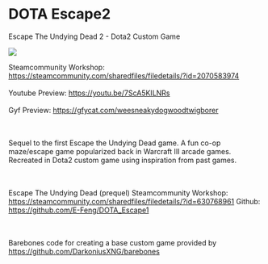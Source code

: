 # DOTA Escape2
Escape The Undying Dead 2 - Dota2 Custom Game

<img src="https://i.imgur.com/dXvoMdb.png"/>

Steamcommunity Workshop: https://steamcommunity.com/sharedfiles/filedetails/?id=2070583974 <br></br>
Youtube Preview: https://youtu.be/7ScA5KILNRs <br></br>
Gyf Preview: https://gfycat.com/weesneakydogwoodtwigborer

<br></br>
Sequel to the first Escape the Undying Dead game. A fun co-op maze/escape game popularized back in Warcraft III arcade games. Recreated in Dota2 custom game using inspiration from past games.

<br></br>
Escape The Undying Dead (prequel)
Steamcommunity Workshop: https://steamcommunity.com/sharedfiles/filedetails/?id=630768961
Github: https://github.com/E-Feng/DOTA_Escape1

<br></br>
Barebones code for creating a base custom game provided by https://github.com/DarkoniusXNG/barebones
